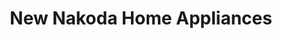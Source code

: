 ---
title: "New Nakoda Home Appliances"
url: /nallasopara-west/new-nakoda-home-appliances/
shop: Haushaltsgeräte
---